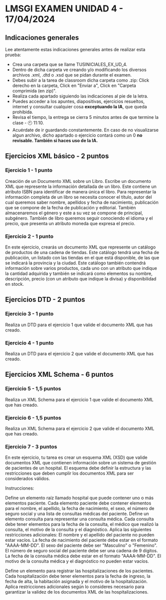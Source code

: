# LMSGI EXAMEN UNIDAD 4 - 17/04/2024

## Indicaciones generales
Lee atentamente estas indicaciones generales antes de realizar esta prueba:
* Crea una carpeta que se llame TUSINICIALES_EX_UD_4.
* Dentro de dicha carpeta ve creando y/o modificando los diversos archivos .xml, .dtd o .xsd que se pidan durante el examen.
* Debes subir a la tarea de classroom dicha carpeta como .zip: Click derecho en la carpeta, Click en "Enviar a", Click en "Carpeta comprimida (en zip)".
* Realiza cada apartado siguiendo las indicaciones al pie de la letra.
* Puedes acceder a los apuntes, diapositivas, ejercicios resueltos, internet y consultar cualquier cosa <b>exceptuando la IA</b>, que queda prohibida.
* Revisa el tiempo, la entrega se cierra 5 minutos antes de que termine la clase - 🕙 11:10.
* Acuérdate de ir guardando constantemente. En caso de no visualizarse algun archivo, dicho apartado o ejercicio contará como un 0 <b>no revisable. También si haces uso de la IA. </b>


## **Ejercicios XML básico - 2 puntos**

### Ejercicio 1 - 1 punto
Creación de un Documento XML sobre un Libro. Escribe un documento XML que represente la información detallada de un libro. Este contiene un atributo ISBN para identificar de manera única el libro. Para representar la información completa de un libro se necesita conocer el título, autor del cual queremos saber nombre, apellidos y fecha de nacimiento, publicación que se compone de la fecha de publicación y editorial. También almacenaremos el género y este a su vez se compone de principal, subgénero. También de libro queremos seguir conociendo el idioma y el precio, que presenta un atributo moneda que expresa el precio.

### Ejercicio 2 - 1 punto
En este ejercicio, crearás un documento XML que represente un catálogo de productos de una cadena de tiendas. Este catálogo tendrá una fecha de publicación, un listado con las tiendas en el que está disponible, de las que se indicará la provincia y la ciudad. Este catálogo también contendrá información sobre varios productos, cada uno con un atributo que indique la cantidad adquirida y también se indicará como elementos su nombre, descripción, precio (con un atributo que indique la divisa) y disponibilidad en stock.

## **Ejercicios DTD - 2 puntos**
### Ejercicio 3 - 1 punto
Realiza un DTD para el ejercicio 1 que valide el documento XML que has creado.

### Ejercicio 4 - 1 punto
Realiza un DTD para el ejercicio 2 que valide el documento XML que has creado.

## **Ejercicios XML Schema - 6 puntos**
### Ejercicio 5 - 1,5 puntos
Realiza un XML Schema para el ejercicio 1 que valide el documento XML que has creado.

### Ejercicio 6 - 1,5 puntos
Realiza un XML Schema para el ejercicio 2 que valide el documento XML que has creado.

### Ejercicio 7 - 3 puntos
En este ejercicio, tu tarea es crear un esquema XML (XSD) que valide documentos XML que contienen información sobre un sistema de gestión de pacientes de un hospital. El esquema debe definir la estructura y las restricciones que deben cumplir los documentos XML para ser considerados válidos.

Instrucciones:

Define un elemento raíz llamado hospital que puede contener uno o más elementos paciente.
Cada elemento paciente debe contener elementos para el nombre, el apellido, la fecha de nacimiento, el sexo, el número de seguro social y una lista de consultas médicas del paciente.
Define un elemento consulta para representar una consulta médica. Cada consulta debe tener elementos para la fecha de la consulta, el médico que realizó la consulta, el motivo de la consulta y el diagnóstico.
Aplica las siguientes restricciones adicionales:
El nombre y el apellido del paciente no pueden estar vacíos.
La fecha de nacimiento del paciente debe estar en el formato "AAAA-MM-DD".
El sexo del paciente debe ser "Masculino" o "Femenino".
El número de seguro social del paciente debe ser una cadena de 9 dígitos.
La fecha de la consulta médica debe estar en el formato "AAAA-MM-DD".
El motivo de la consulta médica y el diagnóstico no pueden estar vacíos.

Define un elemento <hospitalizacion> para registrar las hospitalizaciones de los pacientes. Cada hospitalización debe tener elementos para la fecha de ingreso, la fecha de alta, la habitación asignada y el motivo de la hospitalización.
Aplica restricciones adicionales según lo consideres necesario para garantizar la validez de los documentos XML de las hospitalizaciones.
